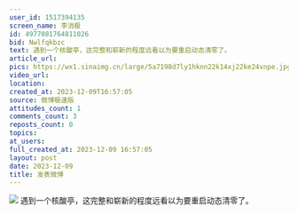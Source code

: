 ```yaml
---
user_id: 1517394135
screen_name: 李消极
id: 4977081764811026
bid: Nwlfqkbzc
text: 遇到一个核酸亭，这完整和崭新的程度远看以为要重启动态清零了。 
article_url: 
pics: https://wx1.sinaimg.cn/large/5a7198d7ly1hknn22k14xj22ke24vnpe.jpg
video_url: 
location: 
created_at: 2023-12-09T16:57:05
source: 微博极速版
attitudes_count: 1
comments_count: 3
reposts_count: 0
topics: 
at_users: 
full_created_at: 2023-12-09 16:57:05
layout: post
date: 2023-12-09
title: 发表微博
---
```



![](https://wx1.sinaimg.cn/large/5a7198d7ly1hknn22k14xj22ke24vnpe.jpg)
遇到一个核酸亭，这完整和崭新的程度远看以为要重启动态清零了。 
